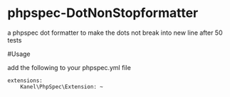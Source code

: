 # phpspec-DotNonStopformatter
a phpspec dot formatter to make the dots not break into new line after 50 tests

#Usage

add the following to your phpspec.yml file

    extensions:
        Kanel\PhpSpec\Extension: ~